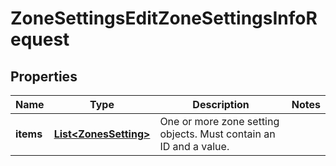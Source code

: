 

# ZoneSettingsEditZoneSettingsInfoRequest


## Properties

| Name | Type | Description | Notes |
|------------ | ------------- | ------------- | -------------|
|**items** | [**List&lt;ZonesSetting&gt;**](ZonesSetting.md) | One or more zone setting objects. Must contain an ID and a value. |  |



